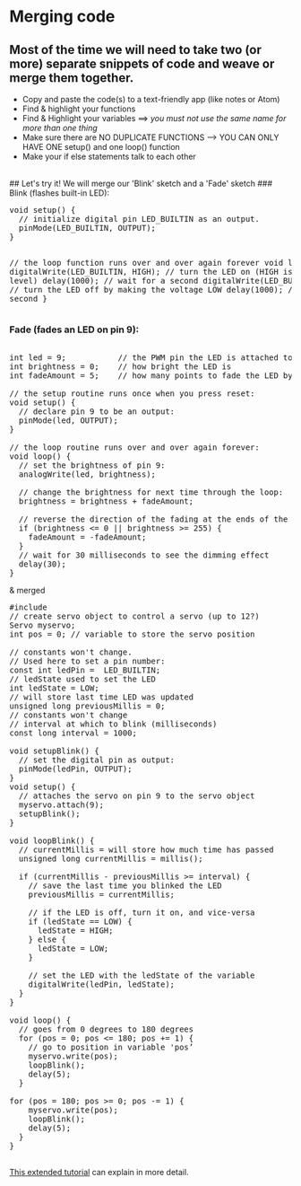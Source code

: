 # Merging code
## Most of the time we will need to take two (or more) separate snippets of code and weave or merge them together.
* Copy and paste the code(s) to a text-friendly app (like notes or Atom)
* Find & highlight your functions
* Find & Highlight your variables ==> *you must not use the same name for more than one thing*
* Make sure there are NO DUPLICATE FUNCTIONS --> YOU CAN ONLY HAVE ONE setup() and one loop() function
* Make your if else statements talk to each other
<br/>
## Let's try it!
We will merge our 'Blink' sketch and a 'Fade' sketch
### Blink (flashes built-in LED):
<pre>
void setup() {
  // initialize digital pin LED_BUILTIN as an output.
  pinMode(LED_BUILTIN, OUTPUT);
}

// the loop function runs over and over again forever
void loop() {
  digitalWrite(LED_BUILTIN, HIGH);   // turn the LED on (HIGH is the voltage level)
  delay(1000);                       // wait for a second
  digitalWrite(LED_BUILTIN, LOW);    // turn the LED off by making the voltage LOW
  delay(1000);                       // wait for a second
}
</pre>
### Fade (fades an LED on pin 9):
<pre>

int led = 9;           // the PWM pin the LED is attached to
int brightness = 0;    // how bright the LED is
int fadeAmount = 5;    // how many points to fade the LED by

// the setup routine runs once when you press reset:
void setup() {
  // declare pin 9 to be an output:
  pinMode(led, OUTPUT);
}

// the loop routine runs over and over again forever:
void loop() {
  // set the brightness of pin 9:
  analogWrite(led, brightness);

  // change the brightness for next time through the loop:
  brightness = brightness + fadeAmount;

  // reverse the direction of the fading at the ends of the fade:
  if (brightness <= 0 || brightness >= 255) {
    fadeAmount = -fadeAmount;
  }
  // wait for 30 milliseconds to see the dimming effect
  delay(30);
}
</pre>
& merged
<pre>
#include <Servo.h>
// create servo object to control a servo (up to 12?)
Servo myservo;  
int pos = 0; // variable to store the servo position

// constants won't change. 
// Used here to set a pin number:
const int ledPin =  LED_BUILTIN;
// ledState used to set the LED
int ledState = LOW; 
// will store last time LED was updated
unsigned long previousMillis = 0;        
// constants won't change
// interval at which to blink (milliseconds)
const long interval = 1000; 
        
void setupBlink() {
  // set the digital pin as output:
  pinMode(ledPin, OUTPUT);
}
void setup() {
  // attaches the servo on pin 9 to the servo object
  myservo.attach(9);
  setupBlink();
}

void loopBlink() {
  // currentMillis = will store how much time has passed
  unsigned long currentMillis = millis();

  if (currentMillis - previousMillis >= interval) {
    // save the last time you blinked the LED
    previousMillis = currentMillis;

    // if the LED is off, turn it on, and vice-versa
    if (ledState == LOW) {
      ledState = HIGH;
    } else {
      ledState = LOW;
    }

    // set the LED with the ledState of the variable
    digitalWrite(ledPin, ledState);
  }
}

void loop() {
  // goes from 0 degrees to 180 degrees
  for (pos = 0; pos <= 180; pos += 1) { 
    // go to position in variable 'pos’
    myservo.write(pos);
    loopBlink();              
    delay(5); 
  }
  
for (pos = 180; pos >= 0; pos -= 1) { 
    myservo.write(pos); 
    loopBlink();
    delay(5);
  }
}
    </pre>
[This extended tutorial](https://en.wikiversity.org/wiki/Arduino_Sketch_Merge) can explain in more detail.
